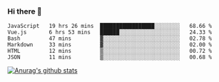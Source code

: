 ### Hi there 👋



<!--
**webB1an/webB1an** is a ✨ _special_ ✨ repository because its `README.md` (this file) appears on your GitHub profile.

Here are some ideas to get you started:

- 🔭 I’m currently working on ...
- 🌱 I’m currently learning ...
- 👯 I’m looking to collaborate on ...
- 🤔 I’m looking for help with ...
- 💬 Ask me about ...
- 📫 How to reach me: ...
- 😄 Pronouns: ...
- ⚡ Fun fact: ...
-->

<!--START_SECTION:waka-->

```text
JavaScript   19 hrs 26 mins  █████████████████░░░░░░░░   68.66 %
Vue.js       6 hrs 53 mins   ██████░░░░░░░░░░░░░░░░░░░   24.33 %
Bash         47 mins         ▓░░░░░░░░░░░░░░░░░░░░░░░░   02.78 %
Markdown     33 mins         ▓░░░░░░░░░░░░░░░░░░░░░░░░   02.00 %
HTML         12 mins         ▒░░░░░░░░░░░░░░░░░░░░░░░░   00.72 %
JSON         11 mins         ▒░░░░░░░░░░░░░░░░░░░░░░░░   00.68 %
```

<!--END_SECTION:waka-->


[![Anurag's github stats](https://github-readme-stats.vercel.app/api?username=webB1an&show_icons=true&theme=radical)](https://github.com/anuraghazra/github-readme-stats)

